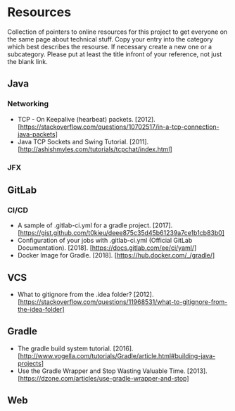 # Resources
Collection of pointers to online resources for this project to get everyone on the same page about technical stuff.
Copy your entry into the category which best describes the resourse. If necessary create a new one or a subcategory. Please put at least the title infront of your reference, not just the blank link.

## Java

### Networking
- TCP - On Keepalive (hearbeat) packets. [2012]. [https://stackoverflow.com/questions/10702517/in-a-tcp-connection-java-packets]
- Java TCP Sockets and Swing Tutorial. [2011]. [http://ashishmyles.com/tutorials/tcpchat/index.html]

### JFX

### 

## GitLab

### CI/CD
- A sample of .gitlab-ci.yml for a gradle project. [2017]. [https://gist.github.com/t0kieu/deee875c35d45b61239a7ce1b1cb83b0]
- Configuration of your jobs with .gitlab-ci.yml (Official GitLab Documentation). [2018]. [https://docs.gitlab.com/ee/ci/yaml/]
- Docker Image for Gradle. [2018]. [https://hub.docker.com/_/gradle/]

## VCS
- What to gitignore from the .idea folder? [2012].
[https://stackoverflow.com/questions/11968531/what-to-gitignore-from-the-idea-folder]

## Gradle
- The gradle build system tutorial. [2016]. [http://www.vogella.com/tutorials/Gradle/article.html#building-java-projects]
- Use the Gradle Wrapper and Stop Wasting Valuable Time. [2013]. [https://dzone.com/articles/use-gradle-wrapper-and-stop]

## Web
